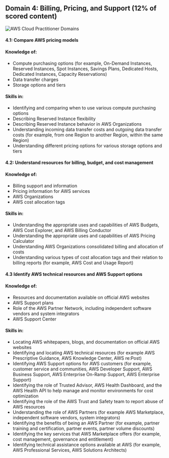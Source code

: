 ## Domain 4: Billing, Pricing, and Support (12% of scored content)

![AWS Cloud Practitioner Domains](https://github.com/emiliedionisio/aws-cloud-practitioner-C02/blob/main/4-billing.png)

#### 4.1: Compare AWS pricing models
#### Knowledge of:
- Compute purchasing options (for example, On-Demand Instances, Reserved Instances, Spot Instances, Savings Plans, Dedicated Hosts, Dedicated Instances, Capacity Reservations)
- Data transfer charges
- Storage options and tiers
#### Skills in:
- Identifying and comparing when to use various compute purchasing options
- Describing Reserved Instance flexibility
- Describing Reserved Instance behavior in AWS Organizations
- Understanding incoming data transfer costs and outgoing data transfer costs (for example, from one Region to another Region, within the same Region)
- Understanding different pricing options for various storage options and tiers

#### 4.2: Understand resources for billing, budget, and cost management
#### Knowledge of:
- Billing support and information
- Pricing information for AWS services
- AWS Organizations
- AWS cost allocation tags
#### Skills in:
- Understanding the appropriate uses and capabilities of AWS Budgets, AWS Cost Explorer, and AWS Billing Conductor
- Understanding the appropriate uses and capabilities of AWS Pricing Calculator
- Understanding AWS Organizations consolidated billing and allocation of costs
- Understanding various types of cost allocation tags and their relation to billing reports (for example, AWS Cost and Usage Report)

#### 4.3 Identify AWS technical resources and AWS Support options
#### Knowledge of:
- Resources and documentation available on official AWS websites
- AWS Support plans
- Role of the AWS Partner Network, including independent software vendors and system integrators
- AWS Support Center
#### Skills in:
- Locating AWS whitepapers, blogs, and documentation on official AWS websites
- Identifying and locating AWS technical resources (for example AWS Prescriptive Guidance, AWS Knowledge Center, AWS re:Post)
- Identifying AWS Support options for AWS customers (for example, customer service and communities, AWS Developer Support, AWS Business Support, AWS Enterprise On-Ramp Support, AWS Enterprise Support)
- Identifying the role of Trusted Advisor, AWS Health Dashboard, and the AWS Health API to help manage and monitor environments for cost optimization
- Identifying the role of the AWS Trust and Safety team to report abuse of AWS resources
- Understanding the role of AWS Partners (for example AWS Marketplace, independent software vendors, system integrators)
- Identifying the benefits of being an AWS Partner (for example, partner training and certification, partner events, partner volume discounts)
- Identifying the key services that AWS Marketplace offers (for example, cost management, governance and entitlement)
- Identifying technical assistance options available at AWS (for example, AWS Professional Services, AWS Solutions Architects)
